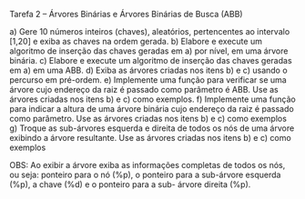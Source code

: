 Tarefa 2 – Árvores Binárias e Árvores Binárias de Busca (ABB)

a) Gere 10 números inteiros (chaves), aleatórios, pertencentes ao intervalo [1,20] e exiba as 
chaves na ordem gerada. 
b) Elabore e execute um algoritmo de inserção das chaves geradas em a) por nível, em uma 
árvore binária. 
c) Elabore e execute um algoritmo de inserção das chaves geradas em a) em uma ABB. 
d) Exiba as árvores criadas nos itens b) e c) usando o percurso em pré-ordem. 
e) Implemente uma função para verificar se uma árvore cujo endereço da raiz é passado como 
parâmetro é ABB. Use as árvores criadas nos itens b) e c) como exemplos. 
f) Implemente uma função para indicar a altura de uma árvore binária cujo endereço da raiz é 
passado como parâmetro. Use as árvores criadas nos itens b) e c) como exemplos 
g) Troque as sub-árvores esquerda e direita de todos os nós de uma árvore exibindo a árvore 
resultante. Use as árvores criadas nos itens b) e c) como exemplos 

OBS: Ao exibir a árvore exiba as informações completas de todos os nós, ou seja: ponteiro para 
o nó (%p), o ponteiro para a sub-árvore esquerda (%p), a chave (%d) e o ponteiro para a sub-
árvore direita (%p).
